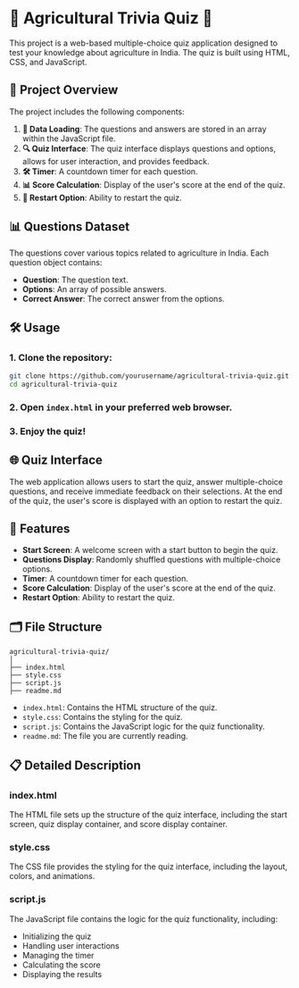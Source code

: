 # 🎉 Agricultural Trivia Quiz 🎉

This project is a web-based multiple-choice quiz application designed to test your knowledge about agriculture in India. The quiz is built using HTML, CSS, and JavaScript.

## 🌟 Project Overview

The project includes the following components:

1. **📂 Data Loading**: The questions and answers are stored in an array within the JavaScript file.
2. **🔍 Quiz Interface**: The quiz interface displays questions and options, allows for user interaction, and provides feedback.
3. **🛠️ Timer**: A countdown timer for each question.
4. **📊 Score Calculation**: Display of the user's score at the end of the quiz.
5. **🚀 Restart Option**: Ability to restart the quiz.

## 📊 Questions Dataset

The questions cover various topics related to agriculture in India. Each question object contains:

- **Question**: The question text.
- **Options**: An array of possible answers.
- **Correct Answer**: The correct answer from the options.

## 🛠️ Usage

### 1. Clone the repository:

```bash
git clone https://github.com/yourusername/agricultural-trivia-quiz.git
cd agricultural-trivia-quiz
```

### 2. Open `index.html` in your preferred web browser.

### 3. Enjoy the quiz!

## 🌐 Quiz Interface

The web application allows users to start the quiz, answer multiple-choice questions, and receive immediate feedback on their selections. At the end of the quiz, the user's score is displayed with an option to restart the quiz.

## 🚀 Features

- **Start Screen**: A welcome screen with a start button to begin the quiz.
- **Questions Display**: Randomly shuffled questions with multiple-choice options.
- **Timer**: A countdown timer for each question.
- **Score Calculation**: Display of the user's score at the end of the quiz.
- **Restart Option**: Ability to restart the quiz.

## 🗂️ File Structure

```
agricultural-trivia-quiz/
│
├── index.html
├── style.css
├── script.js
├── readme.md
```

- `index.html`: Contains the HTML structure of the quiz.
- `style.css`: Contains the styling for the quiz.
- `script.js`: Contains the JavaScript logic for the quiz functionality.
- `readme.md`: The file you are currently reading.

## 📋 Detailed Description

### index.html

The HTML file sets up the structure of the quiz interface, including the start screen, quiz display container, and score display container.

### style.css

The CSS file provides the styling for the quiz interface, including the layout, colors, and animations.

### script.js

The JavaScript file contains the logic for the quiz functionality, including:
- Initializing the quiz
- Handling user interactions
- Managing the timer
- Calculating the score
- Displaying the results
